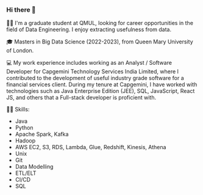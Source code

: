 ### Hi there 👋

👋🏻 I'm a graduate student at QMUL, looking for career opportunities in the field of Data Engineering. I enjoy extracting usefulness from data. 

🎓 Masters in Big Data Science (2022-2023), from Queen Mary University of London.

💻 My work experience includes working as an Analyst / Software Developer for Capgemini Technology Services India Limited, where I contributed to the development of useful industry grade software for a financial services client. During my tenure at Capgemini, I have worked with technologies such as Java Enterprise Edition (JEE), SQL, JavaScript, React JS, and others that a Full-stack developer is proficient with.

💪🏻 Skills:
- Java
- Python
- Apache Spark, Kafka
- Hadoop
- AWS EC2, S3, RDS, Lambda, Glue, Redshift, Kinesis, Athena
- Unix
- Git
- Data Modelling 
- ETL/ELT 
- CI/CD
- SQL
